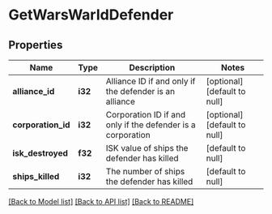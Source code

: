 # GetWarsWarIdDefender

## Properties
Name | Type | Description | Notes
------------ | ------------- | ------------- | -------------
**alliance_id** | **i32** | Alliance ID if and only if the defender is an alliance | [optional] [default to null]
**corporation_id** | **i32** | Corporation ID if and only if the defender is a corporation | [optional] [default to null]
**isk_destroyed** | **f32** | ISK value of ships the defender has killed | [default to null]
**ships_killed** | **i32** | The number of ships the defender has killed | [default to null]

[[Back to Model list]](../README.md#documentation-for-models) [[Back to API list]](../README.md#documentation-for-api-endpoints) [[Back to README]](../README.md)


